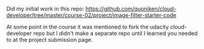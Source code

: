 Did my initial work in this repo: https://github.com/quoniken/cloud-developer/tree/master/course-02/project/image-filter-starter-code

At some point in the course it was mentioned to fork the udacity cloud-developer repo but I didn't make a separate repo until I learned you needed to at the project submission page.
